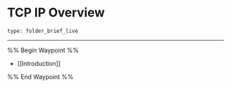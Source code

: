 # TCP IP Overview
 
```ccard
type: folder_brief_live
```
 
---
%% Begin Waypoint %%
- [[Introduction]]

%% End Waypoint %%
